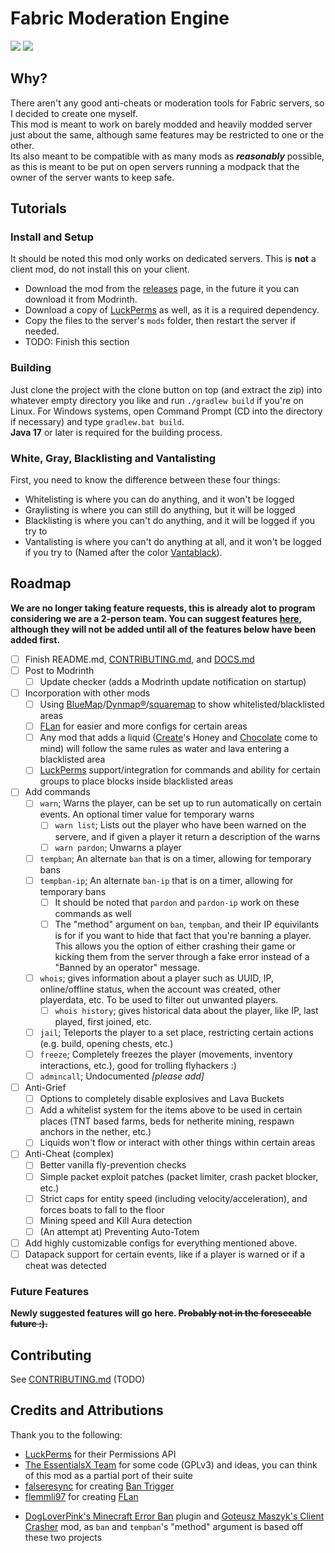 # Fabric Moderation Engine

<a href="https://discord.gg/aNjm3b6eYJ"><img src="https://img.shields.io/discord/969376256640569474?logo=discord&label=development%20server"></a>
<img src="https://img.shields.io/github/actions/workflow/status/GirlInPurple/fabric-moderation-engine/build.yml">


## Why?
There aren't any good anti-cheats or moderation tools for Fabric servers, so I decided to create one myself.\
This mod is meant to work on barely modded and heavily modded server just about the same, although same features may be restricted to one or the other.\
Its also meant to be compatible with as many mods as **_reasonably_** possible, as this is meant to be put on open servers running a modpack that the owner of the server wants to keep safe.

## Tutorials

### Install and Setup
It should be noted this mod only works on dedicated servers. This is **not** a client mod, do not install this on your client.
- Download the mod from the [releases](https://github.com/GirlInPurple/fabric-moderation-engine/releases) page, in the future it you can download it from Modrinth.
- Download a copy of [LuckPerms](https://luckperms.net/) as well, as it is a required dependency.
- Copy the files to the server's `mods` folder, then restart the server if needed.
- TODO: Finish this section

### Building
Just clone the project with the clone button on top (and extract the zip) into whatever empty directory you like and run `./gradlew build` if you're on Linux. For Windows systems, open Command Prompt (CD into the directory if necessary) and type `gradlew.bat build`. <br>
**Java 17** or later is required for the building process.

### White, Gray, Blacklisting and Vantalisting

First, you need to know the difference between these four things:

- Whitelisting is where you can do anything, and it won't be logged
- Graylisting is where you can still do anything, but it will be logged  <!-- consider performance factors! -->
- Blacklisting is where you can't do anything, and it will be logged if you try to  <!-- definitely consider factors, someone may spam the log! -->
- Vantalisting is where you can't do anything at all, and it won't be logged if you try to (Named after the color [Vantablack](https://en.wikipedia.org/wiki/Vantablack)).

## Roadmap
**We are no longer taking feature requests, this is already alot to program considering we are a 2-person team. You can suggest features [here](https://github.com/GirlInPurple/fabric-moderation-engine/issues/new?template=feature_request.yml), although they will not be added until all of the features below have been added first.**
- [ ] Finish README.md, [CONTRIBUTING.md](./.github/CONTRIBUTING.md), and [DOCS.md](./DOCS.md)
- [ ] Post to Modrinth  <!-- You can now download the mod [here](https://modrinth.com/mod/fme) -->
  - [ ] Update checker (adds a Modrinth update notification on startup)
- [ ] Incorporation with other mods
  - [ ] Using [BlueMap](https://modrinth.com/plugin/bluemap)/[Dynmap®](https://modrinth.com/plugin/dynmap)/[squaremap](https://modrinth.com/plugin/squaremap) to show whitelisted/blacklisted areas
  - [ ] [FLan](https://modrinth.com/mod/flan) for easier and more configs for certain areas
  - [ ] Any mod that adds a liquid ([Create](https://modrinth.com/mod/create)'s Honey and [Chocolate](https://www.curseforge.com/minecraft/mc-mods/create-confectionery) come to mind) will follow the same rules as water and lava entering a blacklisted area
  - [ ] [LuckPerms](https://luckperms.net/) support/integration for commands and ability for certain groups to place blocks inside blacklisted areas
- [ ] Add commands
  - [ ] `warn`; Warns the player, can be set up to run automatically on certain events. An optional timer value for temporary warns
    - [ ] `warn list`; Lists out the player who have been warned on the servere, and if given a player it return a description of the warns
    - [ ] `warn pardon`; Unwarns a player
  - [ ] `tempban`; An alternate `ban` that is on a timer, allowing for temporary bans
  - [ ] `tempban-ip`; An alternate `ban-ip` that is on a timer, allowing for temporary bans
    - [ ] It should be noted that `pardon` and `pardon-ip` work on these commands as well
    - [ ] The "method" argument on `ban`, `tempban`, and their IP equivilants is for if you want to hide that fact that you're banning a player. This allows you the option of either crashing their game or kicking them from the server through a fake error instead of a "Banned by an operator" message.
  - [ ] `whois`; gives information about a player such as UUID, IP, online/offline status, when the account was created, other playerdata, etc. To be used to filter out unwanted players.
    - [ ] `whois history`; gives historical data about the player, like IP, last played, first joined, etc.
  - [ ] `jail`; Teleports the player to a set place, restricting certain actions (e.g. build, opening chests, etc.)
  - [ ] `freeze`; Completely freezes the player (movements, inventory interactions, etc.), good for trolling flyhackers :)
  - [ ] `admincall`; Undocumented *[please add]*
- [ ] Anti-Grief
  - [ ] Options to completely disable explosives and Lava Buckets
  - [ ] Add a whitelist system for the items above to be used in certain places (TNT based farms, beds for netherite mining, respawn anchors in the nether, etc.)
  - [ ] Liquids won't flow or interact with other things within certain areas
- [ ] Anti-Cheat (complex)
  - [ ] Better vanilla fly-prevention checks
  - [ ] Simple packet exploit patches (packet limiter, crash packet blocker, etc.)
  - [ ] Strict caps for entity speed (including velocity/acceleration), and forces boats to fall to the floor
  - [ ] Mining speed and Kill Aura detection
  - [ ] (An attempt at) Preventing Auto-Totem
- [ ] Add highly customizable configs for everything mentioned above.
- [ ] Datapack support for certain events, like if a player is warned or if a cheat was detected

### Future Features
**Newly suggested features will go here. ~~Probably not in the foreseeable future :).~~**

## Contributing

See [CONTRIBUTING.md](/.github/CONTRIBUTING.md) (TODO)

## Credits and Attributions

Thank you to the following:
- [LuckPerms](https://luckperms.net/) for their Permissions API
- [The EssentialsX Team](https://essentialsx.net/) for some code (GPLv3) and ideas, you can think of this mod as a partial port of their suite
- [falseresync](https://modrinth.com/user/falseresync) for creating [Ban Trigger](https://modrinth.com/mod/ban-trigger)
- [flemmli97](https://modrinth.com/user/flemmli97) for creating [FLan](https://modrinth.com/mod/flan)
<!-- - [QuendoDev](https://github.com/QuendoDev) for creating [QStaffMode](https://github.com/QuendoDev/QStaffMode) -->
- [DogLoverPink's Minecraft Error Ban](https://github.com/DogLoverPink/Minecraft-Error-Ban) plugin and [Goteusz Maszyk's Client Crasher](https://github.com/goteusz-maszyk/ClientCrasher-Fabric) mod, as `ban` and `tempban`'s "method" argument is based off these two projects
